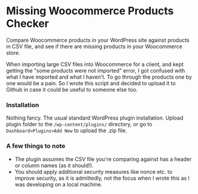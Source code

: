 # Missing Woocommerce Products Checker

Compare Woocommerce products in your WordPress site against products in CSV file, and see if there are missing products in your Woocommerce store. 

When importing large CSV files into Woocommerce for a client, and kept getting the "some products were not imported" error, I got confused with what I have imported and what I haven't. To go through the products one by one would be a pain. So I wrote this script and decided to upload it to Github in case it could be useful to someone else too. 

### Installation

Nothing fancy. The usual standard WordPress plugin installation.
Upload plugin folder to the `/wp-content/plugins/` directory, or go to `Dashboard>Plugins>Add New` to upload the .zip file.

### A few things to note

- The plugin assumes the CSV file you're comparing against has a header or column names (as it should!).
- You should apply additional security measures like nonce etc. to improve security, as it is admittedly, not the focus when I wrote this as I was developing on a local machine. 

